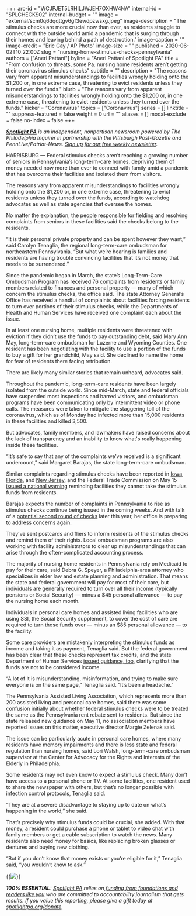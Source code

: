 +++
arc-id = "WCJPJET5LRHILJWJEH7OXHW4NA"
internal-id = "SPLCHECKS02"
internal-budget = ""
image = "external/scm0q6dqqttgv6gf3ewdpzwsxg.jpeg"
image-description = "The stimulus checks are more crucial now than ever, as residents struggle to connect with the outside world amid a pandemic that is surging through their homes and leaving behind a path of destruction."
image-caption = ""
image-credit = "Eric Gay / AP Photo"
image-size = ""
published = 2020-06-02T10:22:00Z
slug = "nursing-home-stimulus-checks-pennsylvania"
authors = ["Aneri Pattani"]
byline = "Aneri Pattani of Spotlight PA"
title = "From confusion to threats, some Pa. nursing home residents aren’t getting their coronavirus stimulus checks"
subtitle = ""
description = "The reasons vary from apparent misunderstandings to facilities wrongly holding onto the $1,200 or, in one extreme case, threatening to evict residents unless they turned over the funds."
blurb = "The reasons vary from apparent misunderstandings to facilities wrongly holding onto the $1,200 or, in one extreme case, threatening to evict residents unless they turned over the funds."
kicker = "Coronavirus"
topics = ["Coronavirus"]
series = []
linktitle = ""
suppress-featured = false
weight = 0
url = ""
aliases = []
modal-exclude = false
no-index = false
+++

<a href="https://www.spotlightpa.org/"><i><b>Spotlight PA</b></i></a><i> is an independent, nonpartisan newsroom powered by The Philadelphia Inquirer in partnership with the Pittsburgh Post-Gazette and PennLive/Patriot-News. </i><a href="https://www.spotlightpa.org/newsletters"><i>Sign up for our free weekly newsletter</i></a><i>.</i>

HARRISBURG — Federal stimulus checks aren’t reaching a growing number of seniors in Pennsylvania’s long-term-care homes, depriving them of money needed now more than ever to connect with family amid a pandemic that has overcome their facilities and isolated them from visitors.

The reasons vary from apparent misunderstandings to facilities wrongly holding onto the $1,200 or, in one extreme case, threatening to evict residents unless they turned over the funds, according to watchdog advocates as well as state agencies that oversee the homes.

No matter the explanation, the people responsible for fielding and resolving complaints from seniors in these facilities said the checks belong to the residents.

“It is their personal private property and can be spent however they want,” said Carolyn Tenaglia, the regional long-term-care ombudsman for northeastern Pennsylvania. “But what we’re hearing is families and residents are having trouble convincing facilities that it’s not money that needs to be surrendered.”

Since the pandemic began in March, the state’s Long-Term-Care Ombudsman Program has received 76 complaints from residents or family members related to finances and personal property — many of which concern the stimulus checks, the office said. The state Attorney General’s Office has received a handful of complaints about facilities forcing residents to turn over portions of their stimulus checks, while the Departments of Health and Human Services have received one complaint each about the issue.

In at least one nursing home, multiple residents were threatened with eviction if they didn’t use the funds to pay outstanding debt, said Mary Ann May, long-term-care ombudsman for Luzerne and Wyoming Counties. One resident has been negotiating with the facility to use a portion of the funds to buy a gift for her grandchild, May said. She declined to name the home for fear of residents there facing retribution.

<script src="https://www.spotlightpa.org/embed.js" async></script><div data-spl-embed-version="1" data-spl-src="https://www.spotlightpa.org/embeds/donate/"></div>


There are likely many similar stories that remain unheard, advocates said.

Throughout the pandemic, long-term-care residents have been largely isolated from the outside world. Since mid-March, state and federal officials have suspended most inspections and barred visitors, and ombudsman programs have been communicating only by intermittent video or phone calls. The measures were taken to mitigate the staggering toll of the coronavirus, which as of Monday had infected more than 15,000 residents in these facilities and killed 3,500.

But advocates, family members, and lawmakers have raised concerns about the lack of transparency and an inability to know what's really happening inside these facilities.

“It’s safe to say that any of the complaints we’ve received is a significant undercount,” said Margaret Barajas, the state long-term-care ombudsman.

Similar complaints regarding stimulus checks have been reported in <a href="https://www.cnn.com/2020/05/19/us/stimulus-checks-nursing-home-theft-trnd/index.html">Iowa</a>, <a href="https://www.wctv.tv/content/news/Dont-let-nursing-homes-take-your-loved-ones-stimulus-check-570634631.html">Florida</a>, and <a href="https://www.northjersey.com/story/news/coronavirus/2020/05/21/nj-nursing-homes-cannot-take-residents-coronavirus-stimulus-check-state-warns/5235590002/">New Jersey</a>, and the Federal Trade Commission on May 15 <a href="https://www.consumer.ftc.gov/blog/2020/05/did-nursing-home-or-assisted-living-facility-take-your-stimulus-check">issued a national warning</a> reminding facilities they cannot take the stimulus funds from residents.

Barajas expects the number of complaints in Pennsylvania to rise as stimulus checks continue being issued in the coming weeks. And with talk of a <a href="https://www.cnbc.com/2020/05/28/a-second-round-of-stimulus-checks-could-be-coming-how-to-prepare.html">potential second round of checks</a> later this year, her office is preparing to address concerns again.

They’ve sent postcards and fliers to inform residents of the stimulus checks and remind them of their rights. Local ombudsman programs are also working with facility administrators to clear up misunderstandings that can arise through the often-complicated accounting process.

The majority of nursing home residents in Pennsylvania rely on Medicaid to pay for their care, said Debra G. Speyer, a Philadelphia-area attorney who specializes in elder law and estate planning and administration. That means the state and federal government will pay for most of their care, but individuals are generally required to turn over all their income (typically pensions or Social Security) — minus a $45 personal allowance — to pay the nursing home each month.

Individuals in personal care homes and assisted living facilities who are using SSI, the Social Security supplement, to cover the cost of care are required to turn those funds over — minus an $85 personal allowance — to the facility.

Some care providers are mistakenly interpreting the stimulus funds as income and taking it as payment, Tenaglia said. But the federal government has been clear that these checks represent tax credits, and the state Department of Human Services <a href="https://www.dhs.pa.gov/providers/Clearances-and-Licensing/Documents/Assisted%20Living%20Licensing/Economic%20Impact%20Payments%20and%20PCH_ALR_5-11-20.pdf">issued guidance, too</a>, clarifying that the funds are not to be considered income.

“A lot of it is misunderstanding, misinformation, and trying to make sure everyone is on the same page,” Tenaglia said. “It’s been a headache.”

The Pennsylvania Assisted Living Association, which represents more than 200 assisted living and personal care homes, said there was some confusion initially about whether federal stimulus checks were to be treated the same as the Pennsylvania rent rebate sent to residents. But since the state released new guidance on May 11, no association members have reported issues on this matter, executive director Margie Zelenak said.

The issue can be particularly acute in personal care homes, where many residents have memory impairments and there is less state and federal regulation than nursing homes, said Lori Walsh, long-term-care ombudsman supervisor at the Center for Advocacy for the Rights and Interests of the Elderly in Philadelphia.

Some residents may not even know to expect a stimulus check. Many don’t have access to a personal phone or TV. At some facilities, one resident used to share the newspaper with others, but that’s no longer possible with infection control protocols, Tenaglia said.

<script src="https://www.spotlightpa.org/embed.js" async></script><div data-spl-embed-version="1" data-spl-src="https://www.spotlightpa.org/embeds/newsletter/"></div>


“They are at a severe disadvantage to staying up to date on what’s happening in the world,” she said.

That’s precisely why stimulus funds could be crucial, she added. With that money, a resident could purchase a phone or tablet to video chat with family members or get a cable subscription to watch the news. Many residents also need money for basics, like replacing broken glasses or dentures and buying new clothing.

“But if you don’t know that money exists or you’re eligible for it,” Tenaglia said, “you wouldn’t know to ask.”

{{<image src="https://images.data.spotlightpa.org/insecure/rt:fill/w:750/h:1500/g:sm/el:1/q:95/MjAyMi8xMS8wMWhxLTR3dHktajc1ZC00NmEyLnBuZw==.webp" description="A graphic explaining what long-term care residents should do if they haven&#39;t received a stimulus check." credit="Kent M. Wilhelm / Spotlight PA">}}

<i><b>100% ESSENTIAL:</b></i> <a href="https://www.spotlightpa.org/"><i>Spotlight PA</i></a><i> relies on</i><a href="https://www.spotlightpa.org/support"><i> funding from foundations and readers like you</i></a><i> who are committed to accountability journalism that gets results. If you value this reporting, please give a gift today at </i><a href="https://www.spotlightpa.org/donate"><i>spotlightpa.org/donate</i></a><i>.</i>

